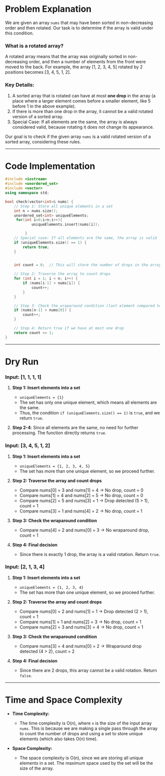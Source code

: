 
# Problem Explanation

We are given an array `nums` that may have been sorted in non-decreasing order and then rotated. Our task is to determine if the array is valid under this condition. 

### What is a rotated array?
A rotated array means that the array was originally sorted in non-decreasing order, and then a number of elements from the front were moved to the back. For example, the array [1, 2, 3, 4, 5] rotated by 2 positions becomes [3, 4, 5, 1, 2].

### Key Details:
1. A sorted array that is rotated can have at most **one drop** in the array (a place where a larger element comes before a smaller element, like 5 before 1 in the above example).
2. If there is more than one drop in the array, it cannot be a valid rotated version of a sorted array.
3. Special Case: If all elements are the same, the array is always considered valid, because rotating it does not change its appearance.

Our goal is to check if the given array `nums` is a valid rotated version of a sorted array, considering these rules.

---

# Code Implementation
```cpp
#include <iostream>
#include <unordered_set>
#include <vector>
using namespace std;

bool check(vector<int>& nums) {
    // Step 1: Store all unique elements in a set
    int n = nums.size();
    unordered_set<int> uniqueElements;
     for(int i=0;i<n;i++){
            uniqueElements.insert(nums[i]);

         }
    // Special case: If all elements are the same, the array is valid
    if (uniqueElements.size() == 1) {
        return true;
    }

    
    int count = 0;  // This will store the number of drops in the array

    // Step 2: Traverse the array to count drops
    for (int i = 1; i < n; i++) {
        if (nums[i-1] > nums[i]) {
            count++;
        }
    }

    // Step 3: Check the wraparound condition (last element compared to the first)
    if (nums[n-1] > nums[0]) {
        count++;
    }

    // Step 4: Return true if we have at most one drop
    return count <= 1;
}
```
---

# Dry Run

### Input: [1, 1, 1, 1]
1. **Step 1: Insert elements into a set**  
   - `uniqueElements = {1}`
   - The set has only one unique element, which means all elements are the same.
   - Thus, the condition `if (uniqueElements.size() == 1)` is `true`, and we return `true`.

2. **Step 2-4**: Since all elements are the same, no need for further processing. The function directly returns `true`.

### Input: [3, 4, 5, 1, 2]
1. **Step 1: Insert elements into a set**  
   - `uniqueElements = {1, 2, 3, 4, 5}`  
   - The set has more than one unique element, so we proceed further.
   
2. **Step 2: Traverse the array and count drops**  
   - Compare nums[0] = 3 and nums[1] = 4 -> No drop, count = 0
   - Compare nums[1] = 4 and nums[2] = 5 -> No drop, count = 0
   - Compare nums[2] = 5 and nums[3] = 1 -> Drop detected (5 > 1), count = 1
   - Compare nums[3] = 1 and nums[4] = 2 -> No drop, count = 1
   
3. **Step 3: Check the wraparound condition**  
   - Compare nums[4] = 2 and nums[0] = 3 -> No wraparound drop, count = 1
   
4. **Step 4: Final decision**  
   - Since there is exactly 1 drop, the array is a valid rotation. Return `true`.

### Input: [2, 1, 3, 4]
1. **Step 1: Insert elements into a set**  
   - `uniqueElements = {1, 2, 3, 4}`  
   - The set has more than one unique element, so we proceed further.
   
2. **Step 2: Traverse the array and count drops**  
   - Compare nums[0] = 2 and nums[1] = 1 -> Drop detected (2 > 1), count = 1
   - Compare nums[1] = 1 and nums[2] = 3 -> No drop, count = 1
   - Compare nums[2] = 3 and nums[3] = 4 -> No drop, count = 1
   
3. **Step 3: Check the wraparound condition**  
   - Compare nums[3] = 4 and nums[0] = 2 -> Wraparound drop detected (4 > 2), count = 2
   
4. **Step 4: Final decision**  
   - Since there are 2 drops, this array cannot be a valid rotation. Return `false`.

---

# Time and Space Complexity

- **Time Complexity:**  
  - The time complexity is O(n), where `n` is the size of the input array `nums`. This is because we are making a single pass through the array to count the number of drops and using a set to store unique elements (which also takes O(n) time).
  
- **Space Complexity:**  
  - The space complexity is O(n), since we are storing all unique elements in a set. The maximum space used by the set will be the size of the array.

